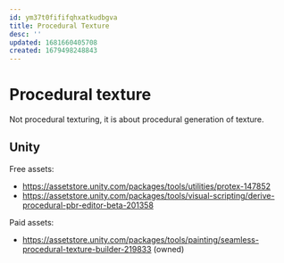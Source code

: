 ```yaml
---
id: ym37t0fififqhxatkudbgva
title: Procedural Texture
desc: ''
updated: 1681660405708
created: 1679498248843
---
```

# Procedural texture

Not procedural texturing, it is about procedural generation of texture.

## Unity

Free assets:
- https://assetstore.unity.com/packages/tools/utilities/protex-147852
- https://assetstore.unity.com/packages/tools/visual-scripting/derive-procedural-pbr-editor-beta-201358

Paid assets:
- https://assetstore.unity.com/packages/tools/painting/seamless-procedural-texture-builder-219833 (owned)


